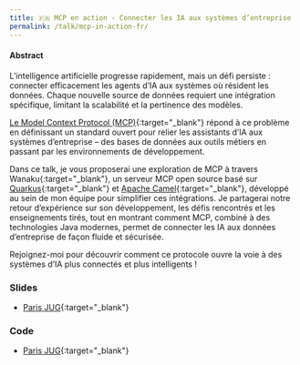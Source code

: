 ```yaml
---
title: 🇫🇷 MCP en action - Connecter les IA aux systèmes d’entreprise
permalink: /talk/mcp-in-action-fr/
---
```


#### Abstract

L’intelligence artificielle progresse rapidement, mais un défi persiste : connecter efficacement les agents d’IA aux systèmes où résident les données. Chaque nouvelle source de données requiert une intégration spécifique, limitant la scalabilité et la pertinence des modèles.

[Le Model Context Protocol (MCP)](https://docs.anthropic.com/en/docs/agents-and-tools/mcp){:target="_blank"} répond à ce problème en définissant un standard ouvert pour relier les assistants d’IA aux systèmes d’entreprise – des bases de données aux outils métiers en passant par les environnements de développement.

Dans ce talk, je vous proposerai une exploration de MCP à travers Wanaku{:target="_blank"}, un serveur MCP open source basé sur [Quarkus](https://quarkus.io/){:target="_blank"} et [Apache Camel](https://camel.apache.org/){:target="_blank"}, développé au sein de mon équipe pour simplifier ces intégrations. Je partagerai notre retour d’expérience sur son développement, les défis rencontrés et les enseignements tirés, tout en montrant comment MCP, combiné à des technologies Java modernes, permet de connecter les IA aux données d’entreprise de façon fluide et sécurisée.

Rejoignez-moi pour découvrir comment ce protocole ouvre la voie à des systèmes d’IA plus connectés et plus intelligents !

### Slides
- [Paris JUG](https://speakerdeck.com/zbendhiba/mcp-in-action-parisjug){:target="_blank"}

### Code
- [Paris JUG](https://github.com/zbendhiba/mcp-demos){:target="_blank"}
